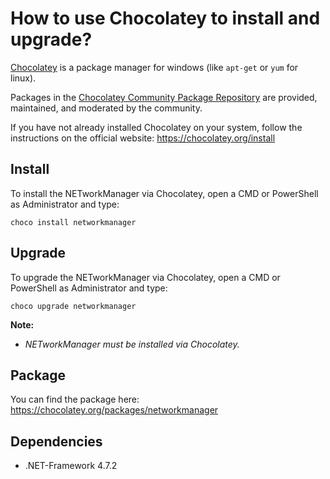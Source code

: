 # How to use Chocolatey to install and upgrade?

[Chocolatey](https://chocolatey.org/) is a package manager for windows (like `apt-get` or `yum` for linux).

Packages in the [Chocolatey Community Package Repository](https://chocolatey.org/packages) are provided, maintained, and moderated by the community. 

If you have not already installed Chocolatey on your system, follow the instructions on the official website: https://chocolatey.org/install

## Install

To install the NETworkManager via Chocolatey, open a CMD or PowerShell as Administrator and type:

`choco install networkmanager`

## Upgrade

To upgrade the NETworkManager via Chocolatey, open a CMD or PowerShell as Administrator and type:

`choco upgrade networkmanager` 

**Note:**
* _NETworkManager must be installed via Chocolatey._

## Package

You can find the package here: https://chocolatey.org/packages/networkmanager

## Dependencies

* .NET-Framework 4.7.2
